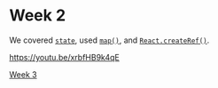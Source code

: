 # Week 2

We covered [`state`](https://reactjs.org/docs/state-and-lifecycle.html#adding-local-state-to-a-class), used [`map()`](https://developer.mozilla.org/en-US/docs/Web/JavaScript/Reference/Global_Objects/Array/map), and [`React.createRef()`](https://reactjs.org/docs/refs-and-the-dom.html).

https://youtu.be/xrbfHB9k4qE

[Week 3](https://github.com/ezrahnyanat/react-lunchnlearn/tree/week-three)
